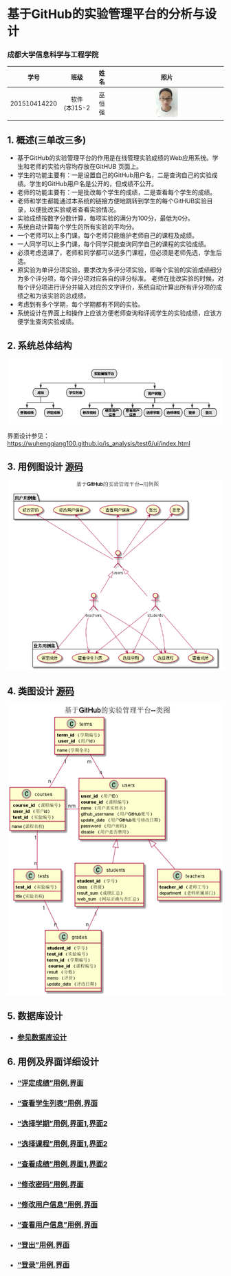 # 基于GitHub的实验管理平台的分析与设计

### 成都大学信息科学与工程学院

|学号|班级|姓名|照片|
|:-------:|:-------------: | :----------:|:---:|
|201510414220|软件(本)15-2   |巫恒强 |<img src="images_s/xiaoqiang.jpg" width="20%" height="20%" />|

## 1. 概述(三单改三多)
- 基于GitHub的实验管理平台的作用是在线管理实验成绩的Web应用系统。学生和老师的实验内容均存放在GitHUB
页面上。
- 学生的功能主要有：一是设置自己的GitHub用户名，二是查询自己的实验成绩。学生的GitHub用户名是公开的，但成绩不公开。
- 老师的功能主要有：一是批改每个学生的成绩，二是查看每个学生的成绩。
- 老师和学生都能通过本系统的链接方便地跳转到学生的每个GitHUB实验目录，以便批改实验或者查看实验情况。
- 实验成绩按数字分数计算，每项实验的满分为100分，最低为0分。
- 系统自动计算每个学生的所有实验的平均分。
- 一个老师可以上多门课，每个老师只能维护老师自己的课程及成绩。
- 一人同学可以上多门课，每个同学只能查询同学自己的课程的实验成绩。
- 必须考虑选课了，老师和同学都可以选多门课程，但必须是老师先选，学生后选。
- 原实验为单评分项实验，要求改为多评分项实验，即每个实验的实验成绩细分为多个评分项，每个评分项对应各自的评分标准。 老师在批改实验的时候，对每个评分项进行评分并输入对应的文字评价，系统自动计算出所有评分项的成绩之和为该实验的总成绩。
- 考虑到有多个学期，每个学期都有不同的实验。
- 系统设计在界面上和操作上应该方便老师查询和评阅学生的实验成绩，应该方便学生查询实验成绩。
## 2. 系统总体结构
![](images_s/系统总体结构.png)

界面设计参见：https://wuhengqiang100.github.io/is_analysis/test6/ui/index.html
    
## 3. 用例图设计 [源码](src/用例图.puml)
![](images_s/用例图.png)

## 4. 类图设计 [源码](src/类图.puml)
![](images_s/类图.png)

## 5. 数据库设计
- ### [参见数据库设计](数据库设计/数据库设计.md)

## 6. 用例及界面详细设计
- ### [“评定成绩”用例](./用例/评定成绩.md),[界面](https://wuhengqiang100.github.io/is_analysis/test6/ui/评定成绩.html)
- ### [“查看学生列表”用例](./用例/学生列表.md),[界面](https://wuhengqiang100.github.io/is_analysis/test6/ui/学生列表.html)
- ### [“选择学期”用例](./用例/查询学期.md),[界面1](https://wuhengqiang100.github.io/is_analysis/test6/ui/查看成绩.html),[界面2](https://wuhengqiang100.github.io/is_analysis/test6/ui/评定成绩.html)
- ### [“选择课程”用例](./用例/查询课程.md),[界面1](https://wuhengqiang100.github.io/is_analysis/test6/ui/查看成绩.html),[界面2](https://wuhengqiang100.github.io/is_analysis/test6/ui/评定成绩.html)
- ### [“查看成绩”用例](./用例/查看成绩.md),[界面1](https://wuhengqiang100.github.io/is_analysis/test6/ui/查看成绩.html),[界面2](https://wuhengqiang100.github.io/is_analysis/test6/ui/评定成绩.html)
- ### [“修改密码”用例](./用例/修改密码.md),[界面](https://wuhengqiang100.github.io/is_analysis/test6/ui/修改密码.html)
- ### [“修改用户信息”用例](./用例/修改用户信息.md),[界面](https://wuhengqiang100.github.io/is_analysis/test6/ui/个人信息.html)
- ### [“查看用户信息”用例](./用例/查看用户信息.md),[界面](https://wuhengqiang100.github.io/is_analysis/test6/ui/个人信息.html)
- ### [“登出”用例](./用例/登出.md),[界面](https://wuhengqiang100.github.io/is_analysis/test6/ui/安全退出.html)
- ### [“登录”用例](./用例/登录.md),[界面](https://wuhengqiang100.github.io/is_analysis/test6/ui/login.html)
    